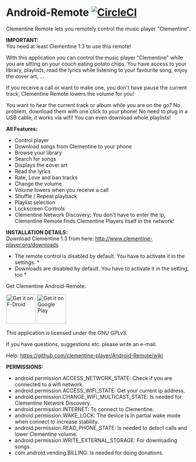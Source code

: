 Android-Remote [![CircleCI](https://circleci.com/gh/clementine-player/Android-Remote/tree/master.svg?style=svg)](https://circleci.com/gh/clementine-player/Android-Remote/tree/master)
==============

Clementine Remote lets you remotely control the music player "Clementine".

__IMPORTANT:__<br /> 
You need at least Clementine 1.3 to use this remote!

With this application you can control the music player "Clementine" while you are sitting on your couch eating potato chips.
You have access to your library, playlists, read the lyrics while listening to your favourite song, enjoy the cover art, ...

If you receive a call or want to make one, you don't have pause the current track, Clementine Remote lowers the volume for you!

You want to hear the current track or album while you are on the go? No problem, download them with one click to your phone! No need to plug in a USB cable, it works via wifi! You can even download whole playlists!

__All Features:__
* Control player
* Download songs from Clementine to your phone
* Browse your library
* Search for songs
* Displays the cover art
* Read the lyrics
* Rate, Love and ban tracks
* Change the volume
* Volume lowers when you receive a call
* Shuffle / Repeat playback
* Playlist selection
* Lockscreen Controls
* Clementine Network Discovery: You don't have to enter the ip, Clementine Remote finds Clementine Players itself in the network!

__INSTALLATION DETAILS:__<br />
Download Clementine 1.3 from here: http://www.clementine-player.org/downloads
* The remote control is disabled by default. You have to activate it in the settings. *
* Downloads are disabled by default. You have to activate it in the setting, too *

Get Clementine Android-Remote:

<a href="https://f-droid.org/packages/de.qspool.clementineremote/" target="_blank">
<img src="https://f-droid.org/badge/get-it-on.png" alt="Get it on F-Droid" height="80"/></a>
<a href="https://play.google.com/store/apps/details?id=de.qspool.clementineremote" target="_blank">
<img src="https://play.google.com/intl/en_us/badges/images/generic/en-play-badge.png" alt="Get it on Google Play" height="80"/></a>

This application is licensed under the GNU GPLv3.

If you have questions, suggestions etc. please write an e-mail.

Help: https://github.com/clementine-player/Android-Remote/wiki

__PERMISSIONS:__<br />
* android.permission.ACCESS_NETWORK_STATE: Check if you are connected to a wifi network.
* android.permission.ACCESS_WIFI_STATE: Get your current ip address.
* android.permission.CHANGE_WIFI_MULTICAST_STATE: Is needed for Clementine Network Discovery.
* android.permission.INTERNET: To connect to Clementine.
* android.permission.WAKE_LOCK: The device is in partial wake mode when connect to increase stability.
* android.permission.READ_PHONE_STATE: Is needed to detect calls and lower Clementine volume.
* android.permission.WRITE_EXTERNAL_STORAGE: For downloading songs.
* com.android.vending.BILLING: Is needed for doing donations.
